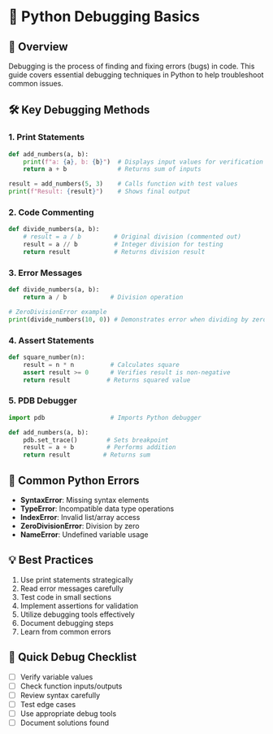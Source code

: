 # 🔧 Python Debugging Basics

## 📝 Overview
Debugging is the process of finding and fixing errors (bugs) in code. This guide covers essential debugging techniques in Python to help troubleshoot common issues.

## 🛠️ Key Debugging Methods

### 1. Print Statements
```python
def add_numbers(a, b):
    print(f"a: {a}, b: {b}")  # Displays input values for verification
    return a + b              # Returns sum of inputs

result = add_numbers(5, 3)    # Calls function with test values
print(f"Result: {result}")    # Shows final output
```

### 2. Code Commenting
```python
def divide_numbers(a, b):
    # result = a / b         # Original division (commented out)
    result = a // b          # Integer division for testing
    return result            # Returns division result
```

### 3. Error Messages
```python
def divide_numbers(a, b):
    return a / b            # Division operation

# ZeroDivisionError example
print(divide_numbers(10, 0)) # Demonstrates error when dividing by zero
```

### 4. Assert Statements
```python
def square_number(n):
    result = n * n          # Calculates square
    assert result >= 0      # Verifies result is non-negative
    return result          # Returns squared value
```

### 5. PDB Debugger
```python
import pdb                  # Imports Python debugger

def add_numbers(a, b):
    pdb.set_trace()        # Sets breakpoint
    result = a + b         # Performs addition
    return result         # Returns sum
```

## 🚨 Common Python Errors
- **SyntaxError**: Missing syntax elements
- **TypeError**: Incompatible data type operations
- **IndexError**: Invalid list/array access
- **ZeroDivisionError**: Division by zero
- **NameError**: Undefined variable usage

## 💡 Best Practices
1. Use print statements strategically
2. Read error messages carefully
3. Test code in small sections
4. Implement assertions for validation
5. Utilize debugging tools effectively
6. Document debugging steps
7. Learn from common errors

## 🎯 Quick Debug Checklist
- [ ] Verify variable values
- [ ] Check function inputs/outputs
- [ ] Review syntax carefully
- [ ] Test edge cases
- [ ] Use appropriate debug tools
- [ ] Document solutions found
